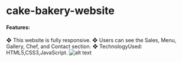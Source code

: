 # cake-bakery-website
#### Features:
 ❖ This website is fully responsive.
 ❖ Users can see the Sales, Menu, Gallery, Chef, and Contact section.
 ❖ TechnologyUsed: HTML5,CSS3,JavaScript.
 ![alt text](/screenshot.png)

